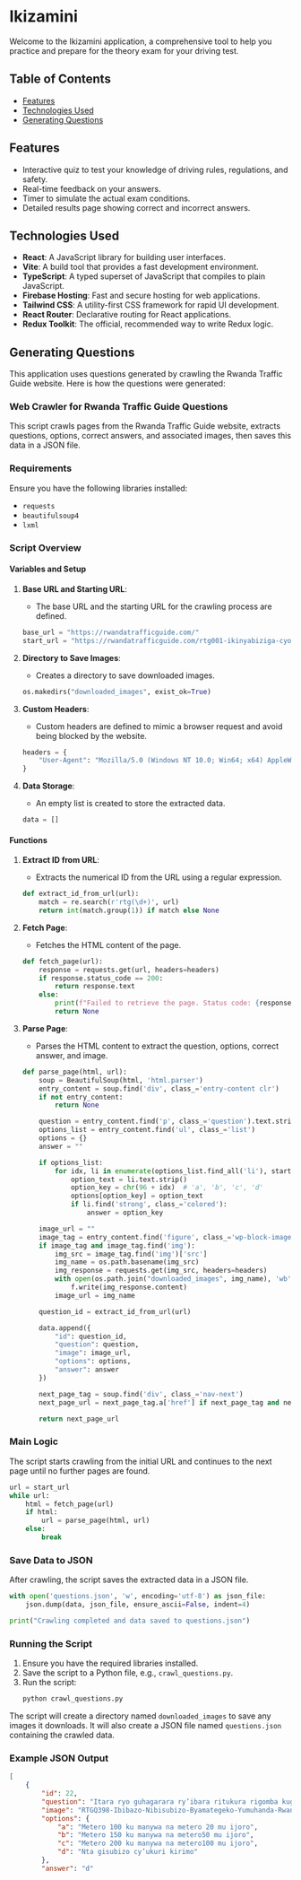 # Ikizamini

Welcome to the Ikizamini application, a comprehensive tool to help you practice and prepare for the theory exam for your driving test.

## Table of Contents

- [Features](#features)
- [Technologies Used](#technologies-used)
- [Generating Questions](#generating-questions)

## Features

- Interactive quiz to test your knowledge of driving rules, regulations, and safety.
- Real-time feedback on your answers.
- Timer to simulate the actual exam conditions.
- Detailed results page showing correct and incorrect answers.

## Technologies Used

- **React**: A JavaScript library for building user interfaces.
- **Vite**: A build tool that provides a fast development environment.
- **TypeScript**: A typed superset of JavaScript that compiles to plain JavaScript.
- **Firebase Hosting**: Fast and secure hosting for web applications.
- **Tailwind CSS**: A utility-first CSS framework for rapid UI development.
- **React Router**: Declarative routing for React applications.
- **Redux Toolkit**: The official, recommended way to write Redux logic.

## Generating Questions

This application uses questions generated by crawling the Rwanda Traffic Guide website. Here is how the questions were generated:

### Web Crawler for Rwanda Traffic Guide Questions

This script crawls pages from the Rwanda Traffic Guide website, extracts questions, options, correct answers, and associated images, then saves this data in a JSON file.

### Requirements

Ensure you have the following libraries installed:

- `requests`
- `beautifulsoup4`
- `lxml`

### Script Overview

#### Variables and Setup

1. **Base URL and Starting URL**:
    - The base URL and the starting URL for the crawling process are defined.
   ```python
   base_url = "https://rwandatrafficguide.com/"
   start_url = "https://rwandatrafficguide.com/rtg001-ikinyabiziga-cyose-cyangwa-ibinyabiziga-bigomba-kugira/"
   ```

2. **Directory to Save Images**:
    - Creates a directory to save downloaded images.
   ```python
   os.makedirs("downloaded_images", exist_ok=True)
   ```

3. **Custom Headers**:
    - Custom headers are defined to mimic a browser request and avoid being blocked by the website.
   ```python
   headers = {
       "User-Agent": "Mozilla/5.0 (Windows NT 10.0; Win64; x64) AppleWebKit/537.36 (KHTML, like Gecko) Chrome/91.0.4472.124 Safari/537.36"
   }
   ```

4. **Data Storage**:
    - An empty list is created to store the extracted data.
   ```python
   data = []
   ```

#### Functions

1. **Extract ID from URL**:
    - Extracts the numerical ID from the URL using a regular expression.
   ```python
   def extract_id_from_url(url):
       match = re.search(r'rtg(\d+)', url)
       return int(match.group(1)) if match else None
   ```

2. **Fetch Page**:
    - Fetches the HTML content of the page.
   ```python
   def fetch_page(url):
       response = requests.get(url, headers=headers)
       if response.status_code == 200:
           return response.text
       else:
           print(f"Failed to retrieve the page. Status code: {response.status_code}")
           return None
   ```

3. **Parse Page**:
    - Parses the HTML content to extract the question, options, correct answer, and image.
   ```python
   def parse_page(html, url):
       soup = BeautifulSoup(html, 'html.parser')
       entry_content = soup.find('div', class_='entry-content clr')
       if not entry_content:
           return None

       question = entry_content.find('p', class_='question').text.strip() if entry_content.find('p', class_='question') else ""
       options_list = entry_content.find('ul', class_='list')
       options = {}
       answer = ""

       if options_list:
           for idx, li in enumerate(options_list.find_all('li'), start=1):
               option_text = li.text.strip()
               option_key = chr(96 + idx)  # 'a', 'b', 'c', 'd'
               options[option_key] = option_text
               if li.find('strong', class_='colored'):
                   answer = option_key

       image_url = ""
       image_tag = entry_content.find('figure', class_='wp-block-image')
       if image_tag and image_tag.find('img'):
           img_src = image_tag.find('img')['src']
           img_name = os.path.basename(img_src)
           img_response = requests.get(img_src, headers=headers)
           with open(os.path.join("downloaded_images", img_name), 'wb') as f:
               f.write(img_response.content)
           image_url = img_name

       question_id = extract_id_from_url(url)

       data.append({
           "id": question_id,
           "question": question,
           "image": image_url,
           "options": options,
           "answer": answer
       })

       next_page_tag = soup.find('div', class_='nav-next')
       next_page_url = next_page_tag.a['href'] if next_page_tag and next_page_tag.a else None

       return next_page_url
   ```

### Main Logic

The script starts crawling from the initial URL and continues to the next page until no further pages are found.
```python
url = start_url
while url:
    html = fetch_page(url)
    if html:
        url = parse_page(html, url)
    else:
        break
```

### Save Data to JSON

After crawling, the script saves the extracted data in a JSON file.
```python
with open('questions.json', 'w', encoding='utf-8') as json_file:
    json.dump(data, json_file, ensure_ascii=False, indent=4)

print("Crawling completed and data saved to questions.json")
```

### Running the Script

1. Ensure you have the required libraries installed.
2. Save the script to a Python file, e.g., `crawl_questions.py`.
3. Run the script:
    ```sh
    python crawl_questions.py
    ```

The script will create a directory named `downloaded_images` to save any images it downloads. It will also create a JSON file named `questions.json` containing the crawled data.

### Example JSON Output

```json
[
    {
        "id": 22,
        "question": "Itara ryo guhagarara ry’ibara ritukura rigomba kugaragara igihe ijuru rikeye nibura mu ntera ikurikira",
        "image": "RTGQ398-Ibibazo-Nibisubizo-Byamategeko-Yumuhanda-Rwanda-Traffic-Guide-Com-ni-ikihe-icyapa-gisobanura-umuhanda-w-icyerekezo-kimwe-icyapa-e-a.jpg",
        "options": {
            "a": "Metero 100 ku manywa na metero 20 mu ijoro",
            "b": "Metero 150 ku manywa na metero50 mu ijoro",
            "c": "Metero 200 ku manywa na metero100 mu ijoro",
            "d": "Nta gisubizo cy’ukuri kirimo"
        },
        "answer": "d"
   